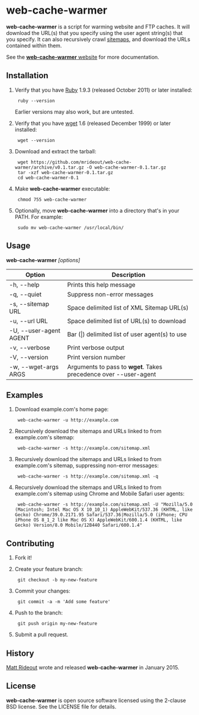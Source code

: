 # web-cache-warmer
 
**web-cache-warmer** is a script for warming website and FTP caches. It will download the URL(s) that you specify using the user agent string(s) that you specify. It can also recursively crawl [sitemaps](http://www.sitemaps.org/), and download the URLs contained within them.

See the [**web-cache-warmer** website](http://webcachewarmer.com/) for more documentation.

## Installation

1. Verify that you have [Ruby](https://www.ruby-lang.org/) 1.9.3 (released October 2011) or later installed:

        ruby --version

    Earlier versions may also work, but are untested.

2. Verify that you have [wget](https://www.gnu.org/software/wget/) 1.6 (released December 1999) or later installed:

        wget --version

3. Download and extract the tarball:

        wget https://github.com/mrideout/web-cache-warmer/archive/v0.1.tar.gz -O web-cache-warmer-0.1.tar.gz
        tar -xzf web-cache-warmer-0.1.tar.gz
        cd web-cache-warmer-0.1

4. Make **web-cache-warmer** executable:

        chmod 755 web-cache-warmer

5. Optionally, move **web-cache-warmer** into a directory that's in your PATH. For example:

        sudo mv web-cache-warmer /usr/local/bin/
 
## Usage

**web-cache-warmer** *[options]*

| Option                 | Description     
-------------------------|------------------------------------
| -h, --help             | Prints this help message
| -q, --quiet            | Suppress non-error messages
| -s, --sitemap URL      | Space delimited list of XML Sitemap URL(s)
| -u, --url URL          | Space delimited list of URL(s) to download
| -U, --user-agent AGENT | Bar (&#124;) delimited list of user agent(s) to use
| -v, --verbose          | Print verbose output
| -V, --version          | Print version number
| -w, --wget-args ARGS   | Arguments to pass to **wget**. Takes precedence over --user-agent

## Examples

1. Download example.com's home page:

        web-cache-warmer -u http://example.com

2. Recursively download the sitemaps and URLs linked to from example.com's sitemap:

        web-cache-warmer -s http://example.com/sitemap.xml

2. Recursively download the sitemaps and URLs linked to from example.com's sitemap, suppressing non-error messages:

        web-cache-warmer -s http://example.com/sitemap.xml -q

4. Recursively download the sitemaps and URLs linked to from example.com's sitemap using Chrome and Mobile Safari user agents:

        web-cache-warmer -s http://example.com/sitemap.xml -U "Mozilla/5.0 (Macintosh; Intel Mac OS X 10_10_1) AppleWebKit/537.36 (KHTML, like Gecko) Chrome/39.0.2171.95 Safari/537.36|Mozilla/5.0 (iPhone; CPU iPhone OS 8_1_2 like Mac OS X) AppleWebKit/600.1.4 (KHTML, like Gecko) Version/8.0 Mobile/12B440 Safari/600.1.4"
 
## Contributing
 
1. Fork it!

2. Create your feature branch:

        git checkout -b my-new-feature

3. Commit your changes:

        git commit -a -m 'Add some feature'

4. Push to the branch:

        git push origin my-new-feature

5. Submit a pull request.
 
## History

[Matt Rideout](https://www.mattrideout.com/) wrote and released **web-cache-warmer** in January 2015. 
 
## License
 
**web-cache-warmer** is open source software licensed using the 2-clause BSD license. See the LICENSE file for details.
